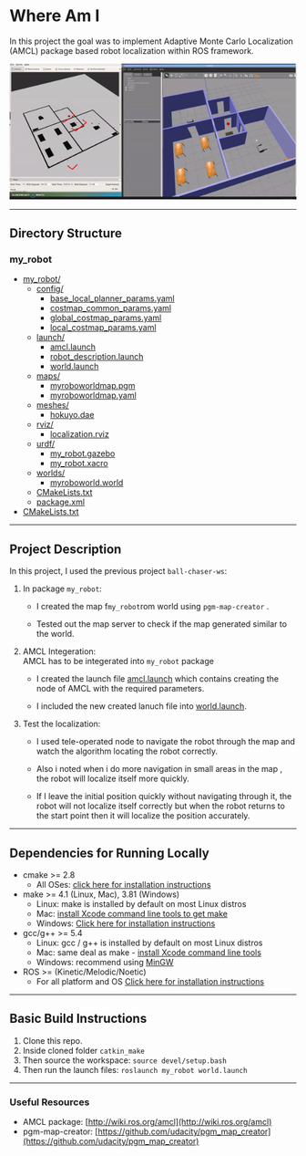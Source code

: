 # Where Am I
In this project the goal was to implement Adaptive Monte Carlo Localization (AMCL) package based robot localization within ROS framework.

![alt text](img/amcl_laser.gif)

--- 
## Directory Structure
### my_robot

* [my_robot/](./src/my_robot)
  * [config/](./src/my_robot/config)
    * [base_local_planner_params.yaml](./src/my_robot/config/base_local_planner_params.yaml)
    * [costmap_common_params.yaml](./src/my_robot/config/costmap_common_params.yaml)
    * [global_costmap_params.yaml](./src/my_robot/config/global_costmap_params.yaml)
    * [local_costmap_params.yaml](./src/my_robot/config/local_costmap_params.yaml)
  * [launch/](./src/my_robot/launch)
    * [amcl.launch](./src/my_robot/launch/amcl.launch)
    * [robot_description.launch](./src/my_robot/launch/robot_description.launch)
    * [world.launch](./src/my_robot/launch/world.launch)
  * [maps/](./src/my_robot/maps)
    * [myroboworldmap.pgm](./src/my_robot/maps/myroboworldmap.pgm)
    * [myroboworldmap.yaml](./src/my_robot/maps/myroboworldmap.yaml)
  * [meshes/](./src/my_robot/meshes)
    * [hokuyo.dae](./src/my_robot/meshes/hokuyo.dae)
  * [rviz/](./src/my_robot/rviz)
    * [localization.rviz](./src/my_robot/rviz/localization.rviz)
  * [urdf/](./src/my_robot/urdf)
    * [my_robot.gazebo](./src/my_robot/urdf/my_robot.gazebo)
    * [my_robot.xacro](./src/my_robot/urdf/my_robot.xacro)
  * [worlds/](./src/my_robot/worlds)
    * [myroboworld.world](./src/my_robot/worlds/myroboworld.world)
  * [CMakeLists.txt](./src/my_robot/CMakeLists.txt)
  * [package.xml](./src/my_robot/package.xml)
* [CMakeLists.txt](./src/CMakeLists.txt)

--- 
## Project Description

In this project, I used the previous project  `ball-chaser-ws`:  
1. In package `my_robot`:  
	- I created the map f`my_robot`rom world using `pgm-map-creator` .

	- Tested out the map server to check if the map generated similar to the world.

2. AMCL Integeration:  
AMCL has to be integerated into `my_robot` package
    - I created the launch file [amcl.launch](./src/my_robot/launch/amcl.launch) which contains creating the node of AMCL with the required parameters.

	- I included the new created lanuch file into [world.launch](./src/my_robot/launch/world.launch).

3. Test the localization:  
	- I used  tele-operated node to navigate the robot through the map and watch 
	  the algorithm locating the robot correctly.

	- Also i noted when i do more navigation in small areas in the map , the robot   will localize itself more quickly.

	- If I leave the initial position quickly without navigating through it, the robot will not localize itself correctly but when the robot returns to the start point then it will localize the position accurately.


--- 
## Dependencies for Running Locally
* cmake >= 2.8
  * All OSes: [click here for installation instructions](https://cmake.org/install/)
* make >= 4.1 (Linux, Mac), 3.81 (Windows)
  * Linux: make is installed by default on most Linux distros
  * Mac: [install Xcode command line tools to get make](https://developer.apple.com/xcode/features/)
  * Windows: [Click here for installation instructions](http://gnuwin32.sourceforge.net/packages/make.htm)
* gcc/g++ >= 5.4
  * Linux: gcc / g++ is installed by default on most Linux distros
  * Mac: same deal as make - [install Xcode command line tools](https://developer.apple.com/xcode/features/)
  * Windows: recommend using [MinGW](http://www.mingw.org/)
* ROS  >= (Kinetic/Melodic/Noetic)
  * For all platform and OS [Click here for installation instructions](http://wiki.ros.org/ROS/Installation)

--- 
## Basic Build Instructions

1. Clone this repo.
2. Inside cloned folder `catkin_make`
3. Then source the workspace: `source devel/setup.bash`
4. Then run the launch files: `roslaunch my_robot world.launch`
--- 
### Useful Resources

* AMCL package: [http://wiki.ros.org/amcl](http://wiki.ros.org/amcl)
* pgm-map-creator: [https://github.com/udacity/pgm_map_creator](https://github.com/udacity/pgm_map_creator)
